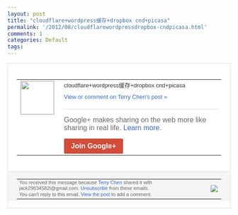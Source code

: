 ```yaml
---
layout: post
title: "cloudflare+wordpress缓存+dropbox cnd+picasa"
permalink: '/2012/08/cloudflarewordpressdropbox-cndpicasa.html'
comments: 1
categories: Default
tags: 
---
```

<div style="border:solid 1px #dfdfdf;color:#686868;font:13px Arial"><div style="background-color:#fff;padding:20px;"><table cellpadding="0" cellspacing="0"><tr><td style="padding-right:15px;vertical-align:top"><a href="https://plus.google.com/_/notifications/emlink?emrecipient=110200756825219614165&amp;emid=CJjt0Pft97ECFS4CtAodlA4AAA&amp;path=%2F108643996575278738906&amp;dt=1345522505104&amp;uob=8"><img height="75" src="https://lh3.googleusercontent.com/-KKRGTyJ5Bl0/AAAAAAAAAAI/AAAAAAAAEEY/jllxqER5dCk/s75-c-k-a/photo.jpg" style="border:solid 1px #cccccc;" width="75"/></a></td><td style="width:578px;color:#333;font:13px Arial;vertical-align:top"><div style="padding-bottom:10px">cloudflare+wordpress<wbr/>缓存+dropbox cnd+picasa</div><a href="https://plus.google.com/_/notifications/emlink?emrecipient=110200756825219614165&amp;emid=CJjt0Pft97ECFS4CtAodlA4AAA&amp;path=%2F108643996575278738906%2Fposts%2Fh4AbefeT5gj%3Fgpinv%3DAMIXal99PQSeVBAop9vHSfZbrgRU7uhb6T0U5xaZ9tvCe-FIRMqKpl9tInF2HFeBarjG7cfo2NlTO7HkU9zaONa7YYfBlxgUgbwjnIrn1d5mwpn1eLIxD9A&amp;dt=1345522505104&amp;uob=8" style="color:#3366CC;text-decoration:none">View or comment on Terry Chen's post »</a><div style="margin-top:20px;border-top:solid 1px #dfdfdf"><div style="padding:15px 0;color:#686868;font:16px Arial">Google+ makes sharing on the web more like sharing in real life. <a href="http://www.google.com/+/learnmore/" style="color:#3366CC;text-decoration:none">Learn more</a>.</div><a href="https://plus.google.com/_/notifications/emlink?emrecipient=110200756825219614165&amp;emid=CJjt0Pft97ECFS4CtAodlA4AAA&amp;path=%2F%3Fgpinv%3DAMIXal99PQSeVBAop9vHSfZbrgRU7uhb6T0U5xaZ9tvCe-FIRMqKpl9tInF2HFeBarjG7cfo2NlTO7HkU9zaONa7YYfBlxgUgbwjnIrn1d5mwpn1eLIxD9A&amp;dt=1345522505104&amp;uob=8" style="display:inline-block;padding:7px 15px;background-color:#d44b38; color:#fff;font-size:16px; font-weight:bold;border-radius:2px;-webkit-border-radius:2px; -moz-border-radius:2px;border:solid 1px #c43b28; white-space:nowrap;text-decoration:none">Join Google+</a></div></td></tr></table></div><div style="border-top:solid 1px #dfdfdf;padding:0 20px; background-color:#f5f5f5"><table cellpadding="0" cellspacing="0" style="height:50px"><tbody><tr><td style="vertical-align:middle;width:100%; color:#636363;font:11px Arial; line-height:120%">You received this message because <a href="https://plus.google.com/_/notifications/emlink?emrecipient=110200756825219614165&amp;emid=CJjt0Pft97ECFS4CtAodlA4AAA&amp;path=%2F108643996575278738906%3Fgpinv%3DAMIXal99PQSeVBAop9vHSfZbrgRU7uhb6T0U5xaZ9tvCe-FIRMqKpl9tInF2HFeBarjG7cfo2NlTO7HkU9zaONa7YYfBlxgUgbwjnIrn1d5mwpn1eLIxD9A&amp;dt=1345522505104&amp;uob=8" style="color:#3366CC;text-decoration:none">Terry Chen</a> shared it with jack29834582t@gmail.com. <a href="https://plus.google.com/_/notifications/emlink?emrecipient=110200756825219614165&amp;emid=CJjt0Pft97ECFS4CtAodlA4AAA&amp;path=%2F_%2Fnonplus%2Femailsettings%3Fgpinv%3DAMIXal99PQSeVBAop9vHSfZbrgRU7uhb6T0U5xaZ9tvCe-FIRMqKpl9tInF2HFeBarjG7cfo2NlTO7HkU9zaONa7YYfBlxgUgbwjnIrn1d5mwpn1eLIxD9A%26est%3DADH5u8Xa-VvwCov3uyVc3FQJWJDVxKHpzc2kCujWzaDRAtgbNm6HJjv0VfY6GLXUZN-jWnmkiSfkIQoSk3_v5loIQYeCLKeH79344DS4zkiBpebhKe8yvCHsTWWjosq2PRdKC4VkO-Xeq2jAjWav7bKerNUSWZo3AA&amp;dt=1345522505104&amp;uob=8" style="color:#3366CC;text-decoration:none">Unsubscribe</a> from these emails.<br/>You can't reply to this email. <a href="https://plus.google.com/_/notifications/emlink?emrecipient=110200756825219614165&amp;emid=CJjt0Pft97ECFS4CtAodlA4AAA&amp;path=%2F108643996575278738906%2Fposts%2Fh4AbefeT5gj%3Fgpinv%3DAMIXal99PQSeVBAop9vHSfZbrgRU7uhb6T0U5xaZ9tvCe-FIRMqKpl9tInF2HFeBarjG7cfo2NlTO7HkU9zaONa7YYfBlxgUgbwjnIrn1d5mwpn1eLIxD9A&amp;dt=1345522505104&amp;uob=8" style="color:#3366CC;text-decoration:none">View the post</a> to add a comment.<br/></td><td><img src="https://ssl.gstatic.com/s2/oz/images/notifications/logo/google-plus-6617a72bb36cc548861652780c9e6ff1.png"/></td></tr></tbody></table></div></div>